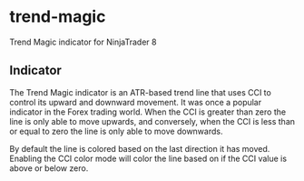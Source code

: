 # trend-magic
Trend Magic indicator for NinjaTrader 8

## Indicator
The Trend Magic indicator is an ATR-based trend line that uses CCI to control its upward and downward movement. It was once a popular indicator in the Forex trading world. When the CCI is greater than zero the line is only able to move upwards, and conversely, when the CCI is less than or equal to zero the line is only able to move downwards.

By default the line is colored based on the last direction it has moved. Enabling the CCI color mode will color the line based on if the CCI value is above or below zero.
